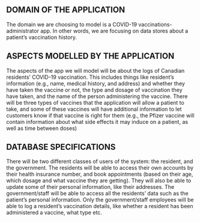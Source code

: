 ## DOMAIN OF THE APPLICATION 

The domain we are choosing to model is a COVID-19 vaccinations-administrator app. In other words, we are focusing on data stores about a patient’s vaccination history. 

## ASPECTS MODELLED BY THE APPLICATION 

The aspects of the app we will model will be about the logs of Canadian residents’ COVID-19 vaccination. This includes things like resident’s information (e.g., name, medical history, and address) and whether they have taken the vaccine or not, the type and dosage of vaccination they have taken, and the name of the person administering the vaccine. There will be three types of vaccines that the application will allow a patient to take, and some of these vaccines will have additional information to let customers know if that vaccine is right for them (e.g., the Pfizer vaccine will contain information about what side effects it may induce on a patient, as well as time between doses)

## DATABASE SPECIFICATIONS

There will be two different classes of users of the system: the resident, and the government. The residents will be able to access their own accounts by their health insurance number, and book appointments (based on their age, which dosage and what vaccine they are getting). They will also be able to update some of their personal information, like their addresses. The government/staff will be able to access all the residents’ data such as the patient’s personal information. Only the government/staff employees will be able to log a resident’s vaccination details, like whether a resident has been administered a vaccine, what type etc. 
